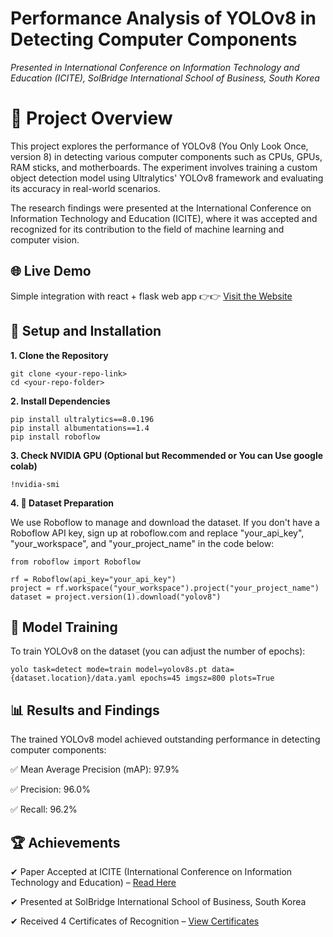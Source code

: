 # Performance Analysis of YOLOv8 in Detecting Computer Components
_Presented in International Conference on Information Technology and Education (ICITE), SolBridge International School of Business, South Korea_
# 📌 Project Overview
This project explores the performance of YOLOv8 (You Only Look Once, version 8) in detecting various computer components such as CPUs, GPUs, RAM sticks, and motherboards. The experiment involves training a custom object detection model using Ultralytics' YOLOv8 framework and evaluating its accuracy in real-world scenarios.

The research findings were presented at the International Conference on Information Technology and Education (ICITE), where it was accepted and recognized for its contribution to the field of machine learning and computer vision.

## 🌐 Live Demo

Simple integration with react + flask web app 👉👉 [Visit the Website](https://detect-computer-parts.vercel.app/)

## 🚀 Setup and Installation
__1. Clone the Repository__

    git clone <your-repo-link>
    cd <your-repo-folder>

__2. Install Dependencies__

    pip install ultralytics==8.0.196
    pip install albumentations==1.4
    pip install roboflow

__3. Check NVIDIA GPU (Optional but Recommended or You can Use google colab)__

    !nvidia-smi

__4. 📂 Dataset Preparation__

We use Roboflow to manage and download the dataset. If you don't have a Roboflow API key, sign up at roboflow.com and replace "your_api_key", "your_workspace", and "your_project_name" in the code below:

    from roboflow import Roboflow
    
    rf = Roboflow(api_key="your_api_key")
    project = rf.workspace("your_workspace").project("your_project_name")
    dataset = project.version(1).download("yolov8")

## 🎯 Model Training
To train YOLOv8 on the dataset (you can adjust the number of epochs):

    yolo task=detect mode=train model=yolov8s.pt data={dataset.location}/data.yaml epochs=45 imgsz=800 plots=True

## 📊 Results and Findings
The trained YOLOv8 model achieved outstanding performance in detecting computer components:

✅ Mean Average Precision (mAP): 97.9%

✅ Precision: 96.0%

✅ Recall: 96.2%

## 🏆 Achievements

✔ Paper Accepted at ICITE (International Conference on Information Technology and Education) – [Read Here]()

✔ Presented at SolBridge International School of Business, South Korea

✔ Received 4 Certificates of Recognition – [View Certificates]()



